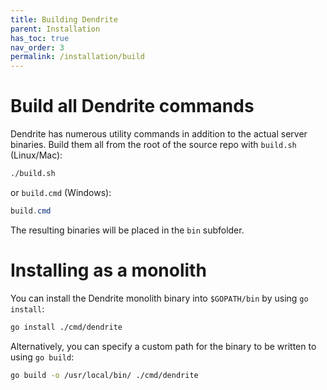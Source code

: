 ```yaml
---
title: Building Dendrite
parent: Installation
has_toc: true
nav_order: 3
permalink: /installation/build
---
```


# Build all Dendrite commands

Dendrite has numerous utility commands in addition to the actual server binaries.
Build them all from the root of the source repo with `build.sh` (Linux/Mac):

```sh
./build.sh
```

or `build.cmd` (Windows):

```powershell
build.cmd
```

The resulting binaries will be placed in the `bin` subfolder.

# Installing as a monolith

You can install the Dendrite monolith binary into `$GOPATH/bin` by using `go install`:

```sh
go install ./cmd/dendrite
```

Alternatively, you can specify a custom path for the binary to be written to using `go build`:

```sh
go build -o /usr/local/bin/ ./cmd/dendrite
```
